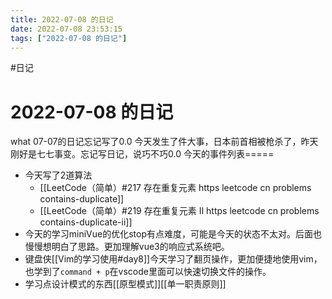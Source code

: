 ```yaml
---
title: 2022-07-08 的日记
date: 2022-07-08 23:53:15
tags: ["2022-07-08 的日记"]
---
```

#日记

# 2022-07-08 的日记
what 07-07的日记忘记写了0.0
今天发生了件大事，日本前首相被枪杀了，昨天刚好是七七事变。忘记写日记，说巧不巧0.0
今天的事件列表=====
- 今天写了2道算法
	- [[LeetCode（简单）#217 存在重复元素 https leetcode cn problems contains-duplicate]]
	- [[LeetCode（简单）#219 存在重复元素 II https leetcode cn problems contains-duplicate-ii]]
- 今天的学习miniVue的优化stop有点难度，可能是今天的状态不太对。后面也慢慢想明白了思路。更加理解vue3的响应式系统吧。
- 键盘侠[[Vim的学习使用#day8]]今天学习了翻页操作，更加便捷地使用vim，也学到了`command + p`在vscode里面可以快速切换文件的操作。
- 学习点设计模式的东西[[原型模式]][[单一职责原则]]